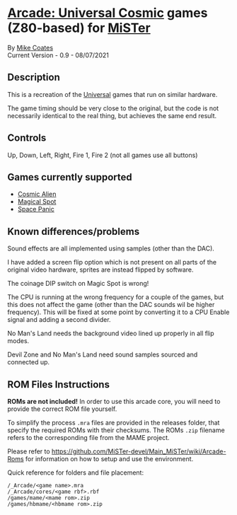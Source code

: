 # [Arcade: Universal Cosmic](https://www.arcade-museum.com/game_detail.php?game_id=7398) games (Z80-based) for [MiSTer](https://github.com/MiSTer-devel/Main_MiSTer/wiki)

By [Mike Coates](https://github.com/macrofpga)  
Current Version - 0.9 - 08/07/2021

## Description

This is a recreation of the [Universal](https://www.arcade-museum.com/manuf_detail.php?manuf_id=1703&orig_game_id=7398) games that run on similar hardware.

The game timing should be very close to the original, but the code is not necessarily identical to the real thing, but achieves the same end result.

## Controls

Up, Down, Left, Right, Fire 1, Fire 2 (not all games use all buttons)

## Games currently supported

* [Cosmic Alien](https://www.arcade-museum.com/game_detail.php?game_id=7398)
* [Magical Spot](https://www.arcade-museum.com/game_detail.php?game_id=8505)
* [Space Panic](https://www.arcade-museum.com/game_detail.php?game_id=9676)

## Known differences/problems

Sound effects are all implemented using samples (other than the DAC).

I have added a screen flip option which is not present on all parts of the original video hardware, sprites are instead flipped by software.

The coinage DIP switch on Magic Spot is wrong!

The CPU is running at the wrong frequency for a couple of the games, but this does not affect the game (other than the DAC sounds wil be higher frequency). This will be fixed at some point by converting it to a CPU Enable signal and adding a second divider.

No Man's Land needs the background video lined up properly in all flip modes.

Devil Zone and No Man's Land need sound samples sourced and connected up.

## ROM Files Instructions

**ROMs are not included!** In order to use this arcade core, you will need to provide the correct ROM file yourself.

To simplify the process `.mra` files are provided in the releases folder, that specify the required ROMs with their checksums. The ROMs `.zip` filename refers to the corresponding file from the MAME project.

Please refer to https://github.com/MiSTer-devel/Main_MiSTer/wiki/Arcade-Roms for information on how to setup and use the environment.

Quick reference for folders and file placement:

```
/_Arcade/<game name>.mra
/_Arcade/cores/<game rbf>.rbf
/games/mame/<mame rom>.zip
/games/hbmame/<hbmame rom>.zip
```